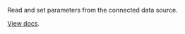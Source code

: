 Read and set parameters from the connected data source.

[View docs](https://foxglove.dev/docs/panels/parameters).
